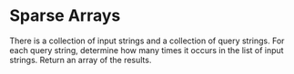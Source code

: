 # Sparse Arrays

There is a collection of input strings and a collection of query strings. For each query string, determine how many times it occurs in the list of input strings. Return an array of the results.


